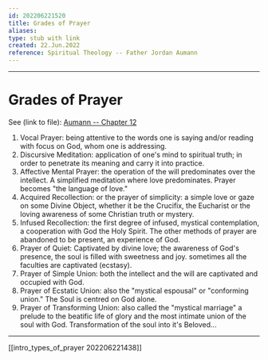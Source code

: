```yaml
---
id: 202206221520
title: Grades of Prayer
aliases: 
type: stub with link
created: 22.Jun.2022
reference: Spiritual Theology -- Father Jordan Aumann
---
```

---
# Grades of Prayer

See (link to file): [Aumann -- Chapter 12](file://Users/drew/reference/theology/aumann/ldysinger.stjohnsem.edu/@books1/Aumann/spir_theol/index.html)

1. Vocal Prayer: being attentive to the words one is saying and/or reading with focus on God, whom one is addressing. 
2. Discursive Meditation: application of one's mind to spiritual truth; in order to penetrate its meaning and carry it into practice.
3. Affective Mental Prayer: the operation of the will predominates over the intellect. A simplified meditation where love predominates. Prayer becomes "the language of love." 
4. Acquired Recollection: or the prayer of simplicity: a simple love or gaze on some Divine Object, whether it be the Crucifix, the Eucharist or the loving awareness of some Christian truth or mystery.
5. Infused Recollection: the first degree of infused, mystical contemplation, a cooperation with God the Holy Spirit. The other methods of prayer are abandoned to be present, an experience of God.
6. Prayer of Quiet: Captivated by divine love; the awareness of God's presence, the soul is filled with sweetness and joy. sometimes all the faculties are captivated (ecstasy).
7. Prayer of Simple Union: both the intellect and the will are captivated and occupied with God.
8. Prayer of Ecstatic Union: also the "mystical espousal" or "conforming union." The Soul is centred on God alone.
9. Prayer of Transforming Union: also called the "mystical marriage" a prelude to the beatific life of glory and the most intimate union of the soul with God. Transformation of the soul into it's Beloved...

---
[[intro_types_of_prayer 202206221438]]